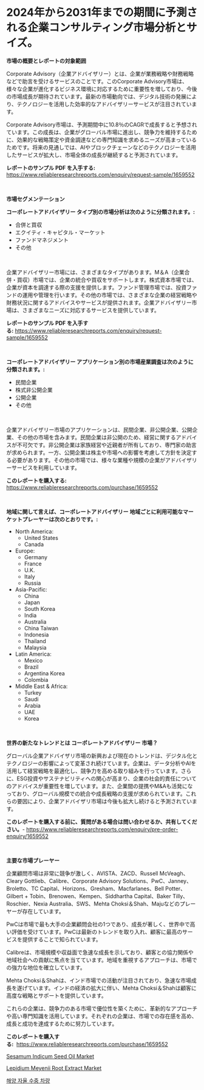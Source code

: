 <p><h1>2024年から2031年までの期間に予測される企業コンサルティング市場分析とサイズ。</h1></p><p><strong>市場の概要とレポートの対象範囲</strong></p>
<p><p>Corporate Advisory（企業アドバイザリー）とは、企業が業務戦略や財務戦略などで助言を受けるサービスのことです。このCorporate Advisory市場は、様々な企業が進化するビジネス環境に対応するために重要性を増しており、今後の市場成長が期待されています。最新の市場動向では、デジタル技術の発展により、テクノロジーを活用した効率的なアドバイザリーサービスが注目されています。</p><p>Corporate Advisory市場は、予測期間中に10.8％のCAGRで成長すると予想されています。この成長は、企業がグローバル市場に進出し、競争力を維持するために、効果的な戦略策定や資金調達などの専門知識を求めるニーズが高まっているためです。将来の見通しでは、AIやブロックチェーンなどのテクノロジーを活用したサービスが拡大し、市場全体の成長が継続すると予測されています。</p></p>
<p><strong>レポートのサンプル PDF を入手する:</strong> <a href="https://www.reliableresearchreports.com/enquiry/request-sample/1659552">https://www.reliableresearchreports.com/enquiry/request-sample/1659552</a></p>
<p>&nbsp;</p>
<p><strong>市場セグメンテーション</strong></p>
<p><strong>コーポレートアドバイザリー タイプ別の市場分析は次のように分類されます。:</strong></p>
<p><ul><li>合併と買収</li><li>エクイティ・キャピタル・マーケット</li><li>ファンドマネジメント</li><li>その他</li></ul></p>
<p>&nbsp;</p>
<p><p>企業アドバイザリー市場には、さまざまなタイプがあります。M＆A（企業合併・買収）市場では、企業の統合や買収をサポートします。株式資本市場では、企業が資本を調達する際の支援を提供します。ファンド管理市場では、投資ファンドの運用や管理を行います。その他の市場では、さまざまな企業の経営戦略や財務状況に関するアドバイスやサービスが提供されます。企業アドバイザリー市場は、さまざまなニーズに対応するサービスを提供しています。</p></p>
<p><strong>レポートのサンプル PDF を入手する:</strong>&nbsp;<a href="https://www.reliableresearchreports.com/enquiry/request-sample/1659552">https://www.reliableresearchreports.com/enquiry/request-sample/1659552</a></p>
<p>&nbsp;</p>
<p><strong> コーポレートアドバイザリー アプリケーション別の市場産業調査は次のように分類されます。:</strong></p>
<p><ul><li>民間企業</li><li>株式非公開企業</li><li>公開企業</li><li>その他</li></ul></p>
<p>&nbsp;</p>
<p><p>企業アドバイザリー市場のアプリケーションは、民間企業、非公開企業、公開企業、その他の市場を含みます。民間企業は非公開のため、経営に関するアドバイスが不可欠です。非公開企業は家族経営や近親者が所有しており、専門家の助言が求められます。一方、公開企業は株主や市場への影響を考慮して方針を決定する必要があります。その他の市場では、様々な業種や規模の企業がアドバイザリーサービスを利用しています。</p></p>
<p><strong>このレポートを購入する:</strong>&nbsp; <a href="https://www.reliableresearchreports.com/purchase/1659552">https://www.reliableresearchreports.com/purchase/1659552</a></p>
<p>&nbsp;</p>
<p><strong>地域に関して言えば、コーポレートアドバイザリー 地域ごとに利用可能なマーケットプレーヤーは次のとおりです。:</strong></p>
<p><ul>
    <li>
        North America:
        <ul>
            <li>United States</li>
            <li>Canada</li>
        </ul>
    </li>
    <li>
        Europe:
        <ul>
            <li>Germany</li>
            <li>France</li>
            <li>U.K.</li>
            <li>Italy</li>
            <li>Russia</li>
        </ul>
    </li>
    <li>
        Asia-Pacific:
        <ul>
            <li>China</li>
            <li>Japan</li>
            <li>South Korea</li>
            <li>India</li>
            <li>Australia</li>
            <li>China Taiwan</li>
            <li>Indonesia</li>
            <li>Thailand</li>
            <li>Malaysia</li>
        </ul>
    </li>
    <li>
        Latin America:
        <ul>
            <li>Mexico</li>
            <li>Brazil</li>
            <li>Argentina Korea</li>
            <li>Colombia</li>
        </ul>
    </li>
    <li>
        Middle East & Africa:
        <ul>
            <li>Turkey</li>
            <li>Saudi</li>
            <li>Arabia</li>
            <li>UAE</li>
            <li>Korea</li>
        </ul>
    </li>
    </ul></p>
<p>&nbsp;</p>
<p><strong>世界の新たなトレンドとは コーポレートアドバイザリー 市場？</strong></p>
<p><p>グローバル企業アドバイザリ市場の新興および現在のトレンドは、デジタル化とテクノロジーの影響によって変革され続けています。企業は、データ分析やAIを活用して経営戦略を最適化し、競争力を高める取り組みを行っています。さらに、ESG投資やサステナビリティへの関心が高まり、企業の社会的責任についてのアドバイスが重要性を増しています。また、企業間の提携やM&Aも活発になっており、グローバル規模での統合や成長戦略の支援が求められています。これらの要因により、企業アドバイザリ市場は今後も拡大し続けると予測されています。</p></p>
<p><strong>このレポートを購入する前に、質問がある場合は問い合わせるか、共有してください。</strong>- <a href="https://www.reliableresearchreports.com/enquiry/pre-order-enquiry/1659552">https://www.reliableresearchreports.com/enquiry/pre-order-enquiry/1659552</a></p>
<p>&nbsp;</p>
<p><strong>主要な市場プレーヤー</strong></p>
<p><p>企業顧問市場は非常に競争が激しく、AVISTA、ZACD、Russell McVeagh、Cleary Gottlieb、Calibre、Corporate Advisory Solutions、PwC、Janney、Broletto、TC Capital、Horizons、Gresham、Macfarlanes、Bell Potter、Gilbert + Tobin、Brenowen、Kempen、Siddhartha Capital、Baker Tilly、Roschier、Nexia Australia、SWS、Mehta Choksi＆Shah、Majuなどのプレーヤーが存在しています。</p><p>PwCは市場で最も大手の企業顧問会社の1つであり、成長が著しく、世界中で高い評価を受けています。PwCは最新のトレンドを取り入れ、顧客に最高のサービスを提供することで知られています。</p><p>Calibreは、市場規模や収益面で急速な成長を示しており、顧客との協力関係や地域社会への貢献に焦点を当てています。地域を重視するアプローチは、市場での強力な地位を確立しています。</p><p>Mehta Choksi＆Shahは、インド市場での活動が注目されており、急速な市場成長を遂げています。インドの経済の拡大に伴い、Mehta Choksi＆Shahは顧客に高度な戦略とサポートを提供しています。</p><p>これらの企業は、競争力のある市場で優位性を築くために、革新的なアプローチや高い専門知識を活用しています。それぞれの企業は、市場での存在感を高め、成長と成功を達成するために努力しています。</p></p>
<p><strong>このレポートを購入する:</strong>&nbsp;&nbsp;<a href="https://www.reliableresearchreports.com/purchase/1659552">https://www.reliableresearchreports.com/purchase/1659552</a></p>
<p><p><a href="https://faithful-glue-af3.notion.site/Sesamum-Indicum-Seed-Oil-Market-Size-Focuses-on-Market-Dynamics-In-Depth-Analysis-and-Future-Projec-53897c86674648abb97d6541c3eeade1">Sesamum Indicum Seed Oil Market</a></p><p><a href="https://angry-finch-aaf.notion.site/Lepidium-Meyenii-Root-Extract-Market-Size-and-Examines-its-Market-Scope-with-a-Primary-Focus-on-Gr-24573426776841f4a6c0081bbab579d3">Lepidium Meyenii Root Extract Market</a></p><p><a href="https://medium.com/@hulk678678/%ED%95%B4%EC%96%91-%EC%9E%90%EC%9C%A8-%EC%9E%A0%EC%88%98-%ED%95%A8%EC%A0%95-%EC%8B%9C%EC%9E%A5-%EA%B7%9C%EB%AA%A8-%EB%B0%8F-%EC%8B%9C%EC%9E%A5-%EB%8F%99%ED%96%A5-%EC%82%B0%EC%97%85-%EC%A0%84%EB%B0%98%EC%A0%81%EC%9D%B8-%EA%B0%9C%EC%9A%94-2024%EB%85%84%EB%B6%80%ED%84%B0-2031%EB%85%84%EA%B9%8C%EC%A7%80-a57fd739ab63">해양 자율 수중 차량</a></p></p>